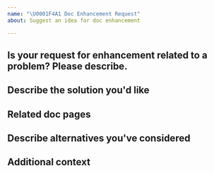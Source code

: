 ```yaml
---
name: "\U0001F4A1 Doc Enhancement Request"
about: Suggest an idea for doc enhancement

---
```


<!-- Thanks for deciding to open an issue! Before submitting, please fill in the following information. -->

<!-- See [How to contribute](https://zowe.github.io/docs-site/latest/contributing.html) for guidance on writing an actionable issue description. -->

## Is your request for enhancement related to a problem? Please describe.
<!-- A clear and concise description of what the problem is. e.g., I'm always frustrated when [I am using the search feature to search topics...] -->

## Describe the solution you'd like
<!-- A clear and concise description of what you want to happen.-->

## Related doc pages
<!-- https://zowe.github.io/docs-site/... -->

## Describe alternatives you've considered
<!-- A clear and concise description of any alternative solutions or features you've considered. -->

## Additional context
<!-- Add any other context or screenshots about the feature request here.-->
